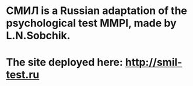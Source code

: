 # СМИЛ is a Russian adaptation of the psychological test MMPI, made by L.N.Sobchik.
# The site deployed here:  http://smil-test.ru
